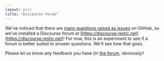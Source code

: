 ```yaml
---
layout: post
title: "Discourse Forum"
---
```


We've noticed that there are [many questions raised as issues](https://github.com/restic/restic/issues?q=is%3Aissue%20label%3Aquestion) on GitHub, so we've installed a Discourse forum at [https://discourse.restic.net](https://discourse.restic.net)! For now, this is an experiment to see if a forum is better suited to answer questions. We'll see how that goes.

Please let us know any feedback you have (in [the forum](https://discourse.restic.net), obviously)!
